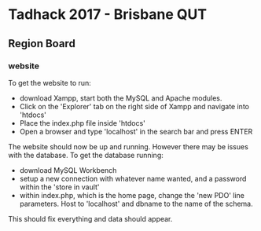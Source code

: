 # Tadhack 2017 - Brisbane QUT

## Region Board

### website
To get the website to run:
- download Xampp, start both the MySQL and Apache modules.
- Click on the 'Explorer' tab on the right side of Xampp and navigate into 'htdocs'
- Place the index.php file inside 'htdocs'
- Open a browser and type 'localhost' in the search bar and press ENTER

The website should now be up and running. However there may be issues with the database.
To get the database running:
- download MySQL Workbench
- setup a new connection with whatever name wanted, and a password within the 'store in vault'
- within index.php, which is the home page, change the 'new PDO' line parameters. Host to 'localhost' and dbname to the name of the schema.

This should fix everything and data should appear.
